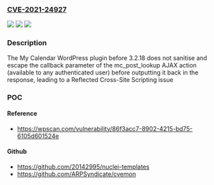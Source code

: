 ### [CVE-2021-24927](https://cve.mitre.org/cgi-bin/cvename.cgi?name=CVE-2021-24927)
![](https://img.shields.io/static/v1?label=Product&message=My%20Calendar&color=blue)
![](https://img.shields.io/static/v1?label=Version&message=3.2.18%3C%203.2.18%20&color=brighgreen)
![](https://img.shields.io/static/v1?label=Vulnerability&message=CWE-79%20Cross-site%20Scripting%20(XSS)&color=brighgreen)

### Description

The My Calendar WordPress plugin before 3.2.18 does not sanitise and escape the callback parameter of the mc_post_lookup AJAX action (available to any authenticated user) before outputting it back in the response, leading to a Reflected Cross-Site Scripting issue

### POC

#### Reference
- https://wpscan.com/vulnerability/86f3acc7-8902-4215-bd75-6105d601524e

#### Github
- https://github.com/20142995/nuclei-templates
- https://github.com/ARPSyndicate/cvemon

